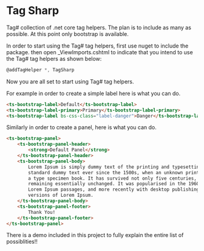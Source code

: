 # Tag Sharp

Tag# collection of .net core tag helpers. The plan is to include as many as possible. At this point only bootstrap 
is available.

In order to start using the Tag# tag helpers, first use nuget to include the package. then open _ViewImports.cshtml to 
indicate that you intend to use the Tag# tag helpers as shown below:

```csharp
@addTagHelper *, TagSharp
```

Now you are all set to start using Tag# tag helpers.

For example in order to create a simple label here is what you can do.

```html
<ts-bootstrap-label>Default</ts-bootstrap-label>
<ts-bootstrap-label-primary>Primary</ts-bootstrap-label-primary>
<ts-bootstrap-label bs-css-class="label-danger">Danger</ts-bootstrap-label>
```

Similarly in order to create a panel, here is what you can do.

```html
<ts-bootstrap-panel>
    <ts-bootstrap-panel-header>
        <strong>Default Panel</strong>
    </ts-bootstrap-panel-header>
    <ts-bootstrap-panel-body>
        Lorem Ipsum is simply dummy text of the printing and typesetting industry. Lorem Ipsum has been the industry's 
        standard dummy text ever since the 1500s, when an unknown printer took a galley of type and scrambled it to make 
        a type specimen book. It has survived not only five centuries, but also the leap into electronic typesetting, 
        remaining essentially unchanged. It was popularised in the 1960s with the release of Letraset sheets containing 
        Lorem Ipsum passages, and more recently with desktop publishing software like Aldus PageMaker including 
        versions of Lorem Ipsum.
    </ts-bootstrap-panel-body>
    <ts-bootstrap-panel-footer>
        Thank You!
    </ts-bootstrap-panel-footer>
</ts-bootstrap-panel>
```

There is a demo included in this project to fully explain the entire list of possiblities!!

